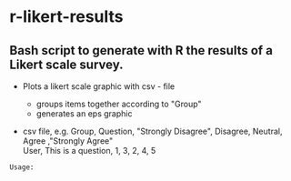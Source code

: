 r-likert-results
================

## Bash script to generate with R the results of a Likert scale survey. ##


* Plots a likert scale graphic with csv - file
	- groups items together according to "Group"
	- generates an eps graphic
	
* csv file, e.g.
	Group, Question, "Strongly Disagree", Disagree, Neutral, Agree ,"Strongly Agree"  
	User, This is a question, 1, 3, 2, 4, 5

<pre><code>Usage: 
</code./r-likert.sh r-likert.R survey-results.csv></pre>
